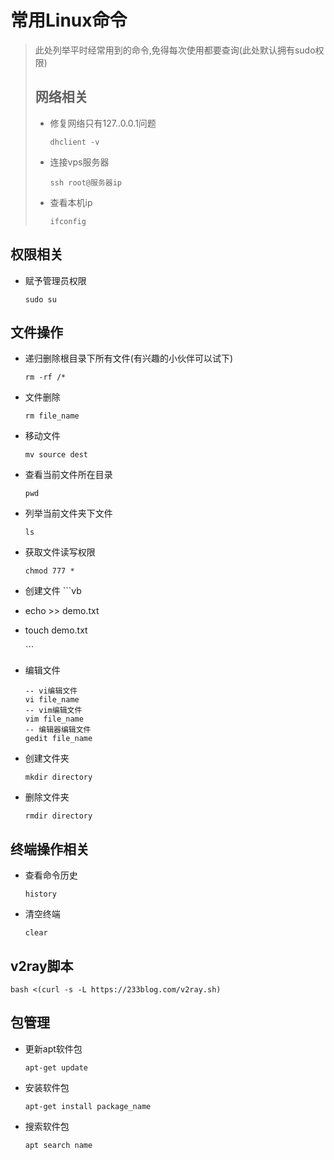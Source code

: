# 常用Linux命令

> 此处列举平时经常用到的命令,免得每次使用都要查询\(此处默认拥有sudo权限\)
>
> ## 网络相关
>
> * 修复网络只有127..0.0.1问题
>
>   ```text
>   dhclient -v
>   ```
>
> * 连接vps服务器
>
>   ```text
>   ssh root@服务器ip
>   ```
>
> * 查看本机ip
>
>   ```text
>   ifconfig
>   ```

## 权限相关

* 赋予管理员权限

  ```text
  sudo su
  ```

## 文件操作

* 递归删除根目录下所有文件\(有兴趣的小伙伴可以试下\)

  ```text
  rm -rf /*
  ```

* 文件删除

  ```text
  rm file_name
  ```

* 移动文件

  ```text
  mv source dest
  ```

* 查看当前文件所在目录

  ```text
  pwd
  ```

* 列举当前文件夹下文件

  ```text
  ls
  ```

* 获取文件读写权限

  ```text
  chmod 777 *
  ```

* 创建文件 \`\`\`vb
* echo &gt;&gt; demo.txt
* touch demo.txt

  \`\`\`

* 编辑文件

  ```text
  -- vi编辑文件
  vi file_name
  -- vim编辑文件
  vim file_name
  -- 编辑器编辑文件
  gedit file_name
  ```

* 创建文件夹

  ```text
  mkdir directory
  ```

* 删除文件夹

  ```text
  rmdir directory
  ```

## 终端操作相关

* 查看命令历史

  ```text
  history
  ```

* 清空终端

  ```text
  clear
  ```

## v2ray脚本

```text
bash <(curl -s -L https://233blog.com/v2ray.sh)
```

## 包管理

* 更新apt软件包

  ```text
  apt-get update
  ```

* 安装软件包

  ```text
  apt-get install package_name
  ```

* 搜索软件包

  ```text
  apt search name
  ```

